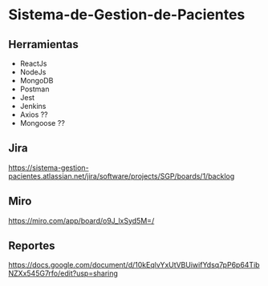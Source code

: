 # Sistema-de-Gestion-de-Pacientes

## Herramientas
- ReactJs 
- NodeJs
- MongoDB
- Postman
- Jest
- Jenkins
- Axios ?? 
- Mongoose ??


## Jira 
https://sistema-gestion-pacientes.atlassian.net/jira/software/projects/SGP/boards/1/backlog

## Miro 
https://miro.com/app/board/o9J_lxSyd5M=/

## Reportes

https://docs.google.com/document/d/10kEqlvYxUtVBUiwifYdsq7pP6p64TibNZXx545G7rfo/edit?usp=sharing


